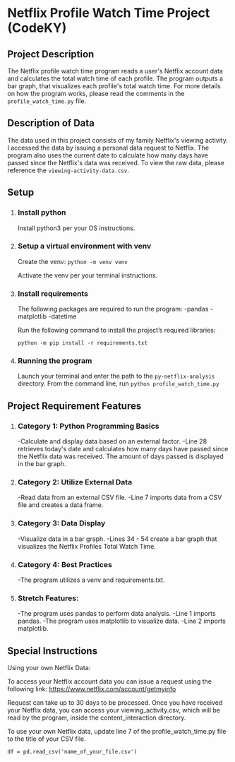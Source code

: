 # Netflix Profile Watch Time Project (CodeKY)
## Project Description

The Netflix profile watch time program reads a user's Netflix account data and calculates the total watch time of each profile. The program outputs a bar graph, that visualizes each profile's total watch time. For more details on how the program works, please read the comments in the `profile_watch_time.py` file.

## Description of Data

The data used in this project consists of my family Netflix's viewing activity. I accessed the data by issuing a personal data request to Netflix. The program also uses the current date to calculate how many days have passed since the Netflix's data was received.
To view the raw data, please reference the `viewing-activity-data.csv`.

## Setup
1. ### Install python
    Install python3 per your OS instructions.

2. ### Setup a virtual environment with venv
   Create the venv: `python -m venv venv` 
   
   Activate the venv per your terminal instructions.

3. ### Install requirements
    The following packages are required to run the program:
        -pandas
        -matplotlib
        -datetime

   Run the following command to install the project’s required libraries:
    
    `python -m pip install -r requirements.txt`

4. ### Running the program
    Launch your terminal and enter the path to the `py-netflix-analysis` directory.
    From the command line, run `python profile_watch_time.py`

## Project Requirement Features
1. ### Category 1: Python Programming Basics
    -Calculate and display data based on an external factor.
        -Line 28 retrieves today's date and calculates how many days have passed since the Netflix data was received. The amount of days passed is displayed in the bar graph.

2. ### Category 2: Utilize External Data
    -Read data from an external CSV file.
        -Line 7 imports data from a CSV file and creates a data frame.

3. ### Category 3: Data Display
   -Visualize data in a bar graph.
        -Lines 34 - 54 create a bar graph that visualizes the Netflix Profiles Total Watch Time.
    
4. ### Category 4: Best Practices
   -The program utilizes a venv and requirements.txt.

5. ### Stretch Features:
   -The program uses pandas to perform data analysis.
        -Line 1 imports pandas.
   -The program uses matplotlib to visualize data.
        -Line 2 imports matplotlib.
    
## Special Instructions
Using your own Netflix Data:

To access your Netflix account data you can issue a request using the following link: https://www.netflix.com/account/getmyinfo

Request can take up to 30 days to be processed. Once you have received your Netflix data, you can access your viewing_activity.csv, which will be read by the program, inside the content_interaction directory.

To use your own Netflix data, update line 7 of the profile_watch_time.py file to the title of your CSV file.

`df = pd.read_csv('name_of_your_file.csv')`